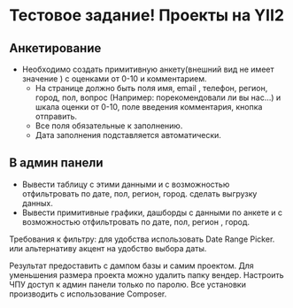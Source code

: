 # Тестовое задание! Проекты на  YII2

##  Анкетирование

* Необходимо создать  примитивную анкету(внешний вид не имеет значение ) с оценками от 0-10 и комментарием.
    * На странице должно быть поля имя, еmail , телефон, регион, город, пол, вопрос (Например: порекомендовали ли вы нас…) и шкала оценки  от 0-10, поле введения комментария,  кнопка отправить.
    * Все поля обязательные к заполнению.
    * Дата заполнения подставляется автоматически.

## В админ панели
* Вывести таблицу с этими данными и с возможностью отфильтровать по дате, пол, регион, город.
сделать выгрузку данных.
* Вывести примитивные графики, дашборды  с данными по анкете и с возможностью отфильтровать по дате, пол, регион , город.

Требования к фильтру: для удобства использовать Date Range Picker. или альтернативу акцент на удобство выбора даты.

Результат предоставить с дампом базы и самим проектом.
Для уменьшения размера проекта можно удалить папку вендер.
Настроить  ЧПУ  доступ к админ панели только по паролю.
Все установки производить с использование  Composer.
